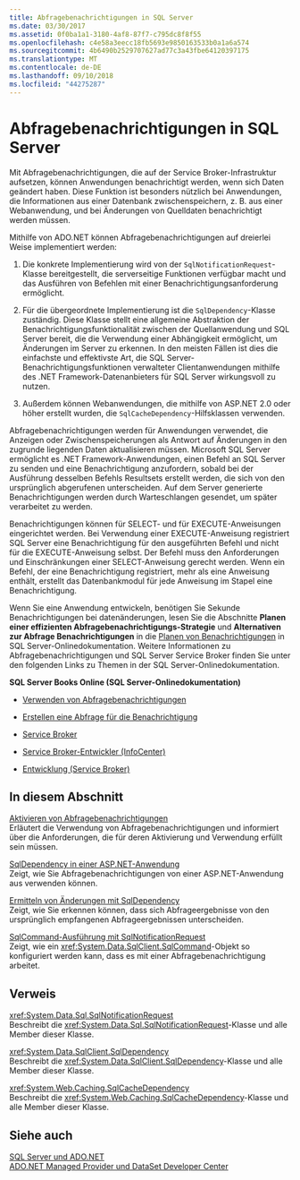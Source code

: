 ```yaml
---
title: Abfragebenachrichtigungen in SQL Server
ms.date: 03/30/2017
ms.assetid: 0f0ba1a1-3180-4af8-87f7-c795dc8f8f55
ms.openlocfilehash: c4e58a3eecc18fb5693e9850163533b0a1a6a574
ms.sourcegitcommit: 4b6490b2529707627ad77c3a43fbe64120397175
ms.translationtype: MT
ms.contentlocale: de-DE
ms.lasthandoff: 09/10/2018
ms.locfileid: "44275287"
---
```

# <a name="query-notifications-in-sql-server"></a>Abfragebenachrichtigungen in SQL Server
Mit Abfragebenachrichtigungen, die auf der Service Broker-Infrastruktur aufsetzen, können Anwendungen benachrichtigt werden, wenn sich Daten geändert haben. Diese Funktion ist besonders nützlich bei Anwendungen, die Informationen aus einer Datenbank zwischenspeichern, z. B. aus einer Webanwendung, und bei Änderungen von Quelldaten benachrichtigt werden müssen.  
  
 Mithilfe von ADO.NET können Abfragebenachrichtigungen auf dreierlei Weise implementiert werden:  
  
1.  Die konkrete Implementierung wird von der `SqlNotificationRequest`-Klasse bereitgestellt, die serverseitige Funktionen verfügbar macht und das Ausführen von Befehlen mit einer Benachrichtigungsanforderung ermöglicht.  
  
2.  Für die übergeordnete Implementierung ist die `SqlDependency`-Klasse zuständig. Diese Klasse stellt eine allgemeine Abstraktion der Benachrichtigungsfunktionalität zwischen der Quellanwendung und SQL Server bereit, die die Verwendung einer Abhängigkeit ermöglicht, um Änderungen im Server zu erkennen. In den meisten Fällen ist dies die einfachste und effektivste Art, die SQL Server-Benachrichtigungsfunktionen verwalteter Clientanwendungen mithilfe des .NET Framework-Datenanbieters für SQL Server wirkungsvoll zu nutzen.  
  
3.  Außerdem können Webanwendungen, die mithilfe von ASP.NET 2.0 oder höher erstellt wurden, die `SqlCacheDependency`-Hilfsklassen verwenden.  
  
 Abfragebenachrichtigungen werden für Anwendungen verwendet, die Anzeigen oder Zwischenspeicherungen als Antwort auf Änderungen in den zugrunde liegenden Daten aktualisieren müssen. Microsoft SQL Server ermöglicht es .NET Framework-Anwendungen, einen Befehl an SQL Server zu senden und eine Benachrichtigung anzufordern, sobald bei der Ausführung desselben Befehls Resultsets erstellt werden, die sich von den ursprünglich abgerufenen unterscheiden. Auf dem Server generierte Benachrichtigungen werden durch Warteschlangen gesendet, um später verarbeitet zu werden.  
  
 Benachrichtigungen können für SELECT- und für EXECUTE-Anweisungen eingerichtet werden. Bei Verwendung einer EXECUTE-Anweisung registriert SQL Server eine Benachrichtigung für den ausgeführten Befehl und nicht für die EXECUTE-Anweisung selbst. Der Befehl muss den Anforderungen und Einschränkungen einer SELECT-Anweisung gerecht werden. Wenn ein Befehl, der eine Benachrichtigung registriert, mehr als eine Anweisung enthält, erstellt das Datenbankmodul für jede Anweisung im Stapel eine Benachrichtigung.  
  
 Wenn Sie eine Anwendung entwickeln, benötigen Sie Sekunde Benachrichtigungen bei datenänderungen, lesen Sie die Abschnitte **Planen einer effizienten Abfragebenachrichtigungs-Strategie** und **Alternativen zur Abfrage Benachrichtigungen** in die [Planen von Benachrichtigungen](https://go.microsoft.com/fwlink/?LinkId=211984) in SQL Server-Onlinedokumentation. Weitere Informationen zu Abfragebenachrichtigungen und SQL Server Service Broker finden Sie unter den folgenden Links zu Themen in der SQL Server-Onlinedokumentation.  
  
 **SQL Server Books Online (SQL Server-Onlinedokumentation)**  
  
-   [Verwenden von Abfragebenachrichtigungen](https://msdn.microsoft.com/library/ms175110.aspx)  
  
-   [Erstellen eine Abfrage für die Benachrichtigung](https://msdn.microsoft.com/library/ms181122.aspx)  
  
-   [Service Broker](https://msdn.microsoft.com/library/bb522889.aspx)  
  
-   [Service Broker-Entwickler (InfoCenter)](https://msdn.microsoft.com/library/ms166100.aspx)  
  
-   [Entwicklung (Service Broker)](https://msdn.microsoft.com/library/bb522908.aspx)  
  
## <a name="in-this-section"></a>In diesem Abschnitt  
 [Aktivieren von Abfragebenachrichtigungen](../../../../../docs/framework/data/adonet/sql/enabling-query-notifications.md)  
 Erläutert die Verwendung von Abfragebenachrichtigungen und informiert über die Anforderungen, die für deren Aktivierung und Verwendung erfüllt sein müssen.  
  
 [SqlDependency in einer ASP.NET-Anwendung](../../../../../docs/framework/data/adonet/sql/sqldependency-in-an-aspnet-app.md)  
 Zeigt, wie Sie Abfragebenachrichtigungen von einer ASP.NET-Anwendung aus verwenden können.  
  
 [Ermitteln von Änderungen mit SqlDependency](../../../../../docs/framework/data/adonet/sql/detecting-changes-with-sqldependency.md)  
 Zeigt, wie Sie erkennen können, dass sich Abfrageergebnisse von den ursprünglich empfangenen Abfrageergebnissen unterscheiden.  
  
 [SqlCommand-Ausführung mit SqlNotificationRequest](../../../../../docs/framework/data/adonet/sql/sqlcommand-execution-with-a-sqlnotificationrequest.md)  
 Zeigt, wie ein <xref:System.Data.SqlClient.SqlCommand>-Objekt so konfiguriert werden kann, dass es mit einer Abfragebenachrichtigung arbeitet.  
  
## <a name="reference"></a>Verweis  
 <xref:System.Data.Sql.SqlNotificationRequest>  
 Beschreibt die <xref:System.Data.Sql.SqlNotificationRequest>-Klasse und alle Member dieser Klasse.  
  
 <xref:System.Data.SqlClient.SqlDependency>  
 Beschreibt die <xref:System.Data.SqlClient.SqlDependency>-Klasse und alle Member dieser Klasse.  
  
 <xref:System.Web.Caching.SqlCacheDependency>  
 Beschreibt die <xref:System.Web.Caching.SqlCacheDependency>-Klasse und alle Member dieser Klasse.  
  
## <a name="see-also"></a>Siehe auch  
 [SQL Server und ADO.NET](../../../../../docs/framework/data/adonet/sql/index.md)  
 [ADO.NET Managed Provider und DataSet Developer Center](https://go.microsoft.com/fwlink/?LinkId=217917)
